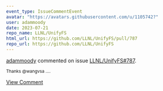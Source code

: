 ```yaml
---
event_type: IssueCommentEvent
avatar: "https://avatars.githubusercontent.com/u/1105742?"
user: adammoody
date: 2023-07-21
repo_name: LLNL/UnifyFS
html_url: https://github.com/LLNL/UnifyFS/pull/787
repo_url: https://github.com/LLNL/UnifyFS
---
```


<a href='https://github.com/adammoody' target='_blank'>adammoody</a> commented on issue <a href='https://github.com/LLNL/UnifyFS/pull/787' target='_blank'>LLNL/UnifyFS#787</a>.

<small>Thanks @wangvsa ....</small>

<a href='https://github.com/LLNL/UnifyFS/pull/787' target='_blank'>View Comment</a>